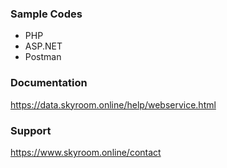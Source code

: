 ### Sample Codes
- PHP
- ASP.NET
- Postman

### Documentation
https://data.skyroom.online/help/webservice.html

### Support
https://www.skyroom.online/contact
